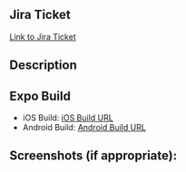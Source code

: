 <!--- Provide a general summary of your changes in the Title above -->
## Jira Ticket
[Link to Jira Ticket](https://your-jira-ticket-url)

## Description
<!--- Describe your changes in detail -->

## Expo Build
- iOS Build: [iOS Build URL](https://your-ios-build-url)
- Android Build: [Android Build URL](https://your-android-build-url)

## Screenshots (if appropriate):
